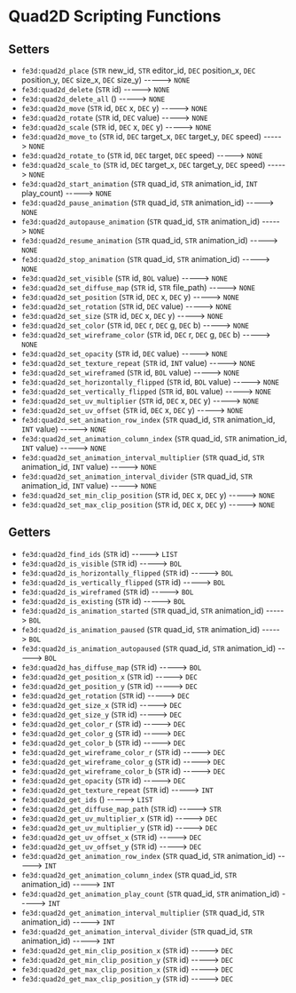 # Quad2D Scripting Functions

## Setters

- `fe3d:quad2d_place` (`STR` new_id, `STR` editor_id, `DEC` position_x, `DEC` position_y, `DEC` size_x, `DEC` size_y) -----> `NONE`
- `fe3d:quad2d_delete` (`STR` id) -----> `NONE`
- `fe3d:quad2d_delete_all` () -----> `NONE`
- `fe3d:quad2d_move` (`STR` id, `DEC` x, `DEC` y) -----> `NONE`
- `fe3d:quad2d_rotate` (`STR` id, `DEC` value) -----> `NONE`
- `fe3d:quad2d_scale` (`STR` id, `DEC` x, `DEC` y) -----> `NONE`
- `fe3d:quad2d_move_to` (`STR` id, `DEC` target_x, `DEC` target_y, `DEC` speed) -----> `NONE`
- `fe3d:quad2d_rotate_to` (`STR` id, `DEC` target, `DEC` speed) -----> `NONE`
- `fe3d:quad2d_scale_to` (`STR` id, `DEC` target_x, `DEC` target_y, `DEC` speed) -----> `NONE`
- `fe3d:quad2d_start_animation` (`STR` quad_id, `STR` animation_id, `INT` play_count) -----> `NONE`
- `fe3d:quad2d_pause_animation` (`STR` quad_id, `STR` animation_id) -----> `NONE`
- `fe3d:quad2d_autopause_animation` (`STR` quad_id, `STR` animation_id) -----> `NONE`
- `fe3d:quad2d_resume_animation` (`STR` quad_id, `STR` animation_id) -----> `NONE`
- `fe3d:quad2d_stop_animation` (`STR` quad_id, `STR` animation_id) -----> `NONE`
- `fe3d:quad2d_set_visible` (`STR` id, `BOL` value) -----> `NONE`
- `fe3d:quad2d_set_diffuse_map` (`STR` id, `STR` file_path) -----> `NONE`
- `fe3d:quad2d_set_position` (`STR` id, `DEC` x, `DEC` y) -----> `NONE`
- `fe3d:quad2d_set_rotation` (`STR` id, `DEC` value) -----> `NONE`
- `fe3d:quad2d_set_size` (`STR` id, `DEC` x, `DEC` y) -----> `NONE`
- `fe3d:quad2d_set_color` (`STR` id, `DEC` r, `DEC` g, `DEC` b) -----> `NONE`
- `fe3d:quad2d_set_wireframe_color` (`STR` id, `DEC` r, `DEC` g, `DEC` b) -----> `NONE`
- `fe3d:quad2d_set_opacity` (`STR` id, `DEC` value) -----> `NONE`
- `fe3d:quad2d_set_texture_repeat` (`STR` id, `INT` value) -----> `NONE`
- `fe3d:quad2d_set_wireframed` (`STR` id, `BOL` value) -----> `NONE`
- `fe3d:quad2d_set_horizontally_flipped` (`STR` id, `BOL` value) -----> `NONE`
- `fe3d:quad2d_set_vertically_flipped` (`STR` id, `BOL` value) -----> `NONE`
- `fe3d:quad2d_set_uv_multiplier` (`STR` id, `DEC` x, `DEC` y) -----> `NONE`
- `fe3d:quad2d_set_uv_offset` (`STR` id, `DEC` x, `DEC` y) -----> `NONE`
- `fe3d:quad2d_set_animation_row_index` (`STR` quad_id, `STR` animation_id, `INT` value) -----> `NONE`
- `fe3d:quad2d_set_animation_column_index` (`STR` quad_id, `STR` animation_id, `INT` value) -----> `NONE`
- `fe3d:quad2d_set_animation_interval_multiplier` (`STR` quad_id, `STR` animation_id, `INT` value) -----> `NONE`
- `fe3d:quad2d_set_animation_interval_divider` (`STR` quad_id, `STR` animation_id, `INT` value) -----> `NONE`
- `fe3d:quad2d_set_min_clip_position` (`STR` id, `DEC` x, `DEC` y) -----> `NONE`
- `fe3d:quad2d_set_max_clip_position` (`STR` id, `DEC` x, `DEC` y) -----> `NONE`

## Getters

- `fe3d:quad2d_find_ids` (`STR` id) -----> `LIST`
- `fe3d:quad2d_is_visible` (`STR` id) -----> `BOL`
- `fe3d:quad2d_is_horizontally_flipped` (`STR` id) -----> `BOL`
- `fe3d:quad2d_is_vertically_flipped` (`STR` id) -----> `BOL`
- `fe3d:quad2d_is_wireframed` (`STR` id) -----> `BOL`
- `fe3d:quad2d_is_existing` (`STR` id) -----> `BOL`
- `fe3d:quad2d_is_animation_started` (`STR` quad_id, `STR` animation_id) -----> `BOL`
- `fe3d:quad2d_is_animation_paused` (`STR` quad_id, `STR` animation_id) -----> `BOL`
- `fe3d:quad2d_is_animation_autopaused` (`STR` quad_id, `STR` animation_id) -----> `BOL`
- `fe3d:quad2d_has_diffuse_map` (`STR` id) -----> `BOL`
- `fe3d:quad2d_get_position_x` (`STR` id) -----> `DEC`
- `fe3d:quad2d_get_position_y` (`STR` id) -----> `DEC`
- `fe3d:quad2d_get_rotation` (`STR` id) -----> `DEC`
- `fe3d:quad2d_get_size_x` (`STR` id) -----> `DEC`
- `fe3d:quad2d_get_size_y` (`STR` id) -----> `DEC`
- `fe3d:quad2d_get_color_r` (`STR` id) -----> `DEC`
- `fe3d:quad2d_get_color_g` (`STR` id) -----> `DEC`
- `fe3d:quad2d_get_color_b` (`STR` id) -----> `DEC`
- `fe3d:quad2d_get_wireframe_color_r` (`STR` id) -----> `DEC`
- `fe3d:quad2d_get_wireframe_color_g` (`STR` id) -----> `DEC`
- `fe3d:quad2d_get_wireframe_color_b` (`STR` id) -----> `DEC`
- `fe3d:quad2d_get_opacity` (`STR` id) -----> `DEC`
- `fe3d:quad2d_get_texture_repeat` (`STR` id) -----> `INT`
- `fe3d:quad2d_get_ids` () -----> `LIST`
- `fe3d:quad2d_get_diffuse_map_path` (`STR` id) -----> `STR`
- `fe3d:quad2d_get_uv_multiplier_x` (`STR` id) -----> `DEC`
- `fe3d:quad2d_get_uv_multiplier_y` (`STR` id) -----> `DEC`
- `fe3d:quad2d_get_uv_offset_x` (`STR` id) -----> `DEC`
- `fe3d:quad2d_get_uv_offset_y` (`STR` id) -----> `DEC`
- `fe3d:quad2d_get_animation_row_index` (`STR` quad_id, `STR` animation_id) -----> `INT`
- `fe3d:quad2d_get_animation_column_index` (`STR` quad_id, `STR` animation_id) -----> `INT`
- `fe3d:quad2d_get_animation_play_count` (`STR` quad_id, `STR` animation_id) -----> `INT`
- `fe3d:quad2d_get_animation_interval_multiplier` (`STR` quad_id, `STR` animation_id) -----> `INT`
- `fe3d:quad2d_get_animation_interval_divider` (`STR` quad_id, `STR` animation_id) -----> `INT`
- `fe3d:quad2d_get_min_clip_position_x` (`STR` id) -----> `DEC`
- `fe3d:quad2d_get_min_clip_position_y` (`STR` id) -----> `DEC`
- `fe3d:quad2d_get_max_clip_position_x` (`STR` id) -----> `DEC`
- `fe3d:quad2d_get_max_clip_position_y` (`STR` id) -----> `DEC`
